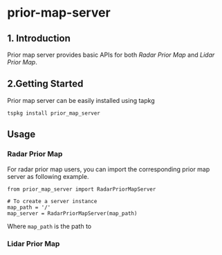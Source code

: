 # prior-map-server

## 1. Introduction

Prior map server provides basic APIs for both *Radar Prior Map* and *Lidar Prior Map*. 

## 2.Getting Started

Prior map server can be easily installed using tapkg
```
tspkg install prior_map_server
```

## Usage

### Radar Prior Map
For radar prior map users, you can import the corresponding prior map server as following example.
```python3
from prior_map_server import RadarPriorMapServer

# To create a server instance
map_path = '/'
map_server = RadarPriorMapServer(map_path)
```
Where `map_path` is the path to 

### Lidar Prior Map

<!--stackedit_data:
eyJoaXN0b3J5IjpbNjgzMDE0NTg2XX0=
-->